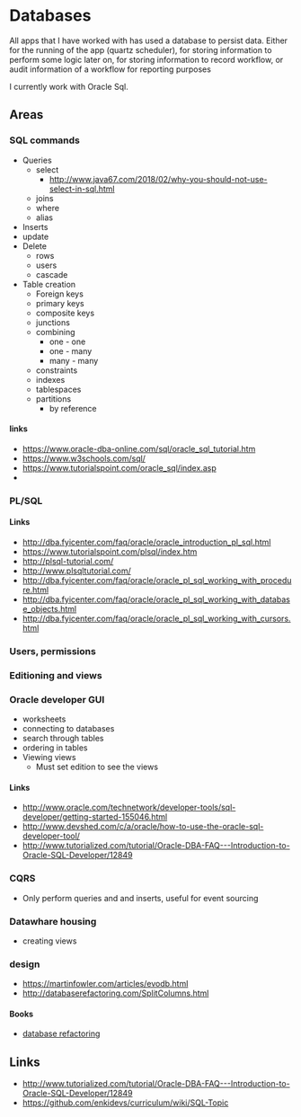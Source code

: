 # Databases

All apps that I have worked with has used a database to persist data. Either for the running of the app (quartz scheduler), for storing information to perform some logic later on, for storing information to record workflow, or audit information of a workflow for reporting purposes

I currently work with Oracle Sql.

## Areas

### SQL commands

- Queries
  - select
    - http://www.java67.com/2018/02/why-you-should-not-use-select-in-sql.html
  - joins
  - where
  - alias
- Inserts
- update
- Delete
  - rows
  - users
  - cascade
- Table creation
  - Foreign keys
  - primary keys
  - composite keys
  - junctions
  - combining
    - one - one
    - one - many
    - many - many
  - constraints
  - indexes
  - tablespaces
  - partitions
    - by reference

#### links

- https://www.oracle-dba-online.com/sql/oracle_sql_tutorial.htm
- https://www.w3schools.com/sql/
- https://www.tutorialspoint.com/oracle_sql/index.asp
-

### PL/SQL

#### Links

- http://dba.fyicenter.com/faq/oracle/oracle_introduction_pl_sql.html
- https://www.tutorialspoint.com/plsql/index.htm
- http://plsql-tutorial.com/
- http://www.plsqltutorial.com/
- http://dba.fyicenter.com/faq/oracle/oracle_pl_sql_working_with_procedure.html
- http://dba.fyicenter.com/faq/oracle/oracle_pl_sql_working_with_database_objects.html
- http://dba.fyicenter.com/faq/oracle/oracle_pl_sql_working_with_cursors.html

### Users, permissions

### Editioning and views

### Oracle developer GUI

- worksheets
- connecting to databases
- search through tables
- ordering in tables
- Viewing views
  - Must set edition to see the views

#### Links

- http://www.oracle.com/technetwork/developer-tools/sql-developer/getting-started-155046.html
- http://www.devshed.com/c/a/oracle/how-to-use-the-oracle-sql-developer-tool/
- http://www.tutorialized.com/tutorial/Oracle-DBA-FAQ---Introduction-to-Oracle-SQL-Developer/12849

### CQRS

- Only perform queries and and inserts, useful for event sourcing

### Datawhare housing

- creating views

### design

- https://martinfowler.com/articles/evodb.html
- http://databaserefactoring.com/SplitColumns.html

#### Books

- [database refactoring](https://martinfowler.com/books/refactoringDatabases.html)

## Links

- http://www.tutorialized.com/tutorial/Oracle-DBA-FAQ---Introduction-to-Oracle-SQL-Developer/12849
- https://github.com/enkidevs/curriculum/wiki/SQL-Topic
